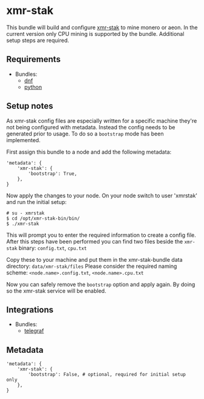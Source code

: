 # xmr-stak

This bundle will build and configure [xmr-stak](https://github.com/fireice-uk/xmr-stak) to mine monero or aeon.
In the current version only CPU mining is supported by the bundle.
Additional setup steps are required.

## Requirements

* Bundles:
  * [dnf](https://github.com/rullmann/bundlewrap-dnf)
  * [python](https://github.com/rullmann/bundlewrap-python)

## Setup notes

As xmr-stak config files are especially written for a specific machine they're not being configured with metadata.
Instead the config needs to be generated prior to usage. To do so a `bootstrap` mode has been implemented.

First assign this bundle to a node and add the following metadata:

    'metadata': {
        'xmr-stak': {
            'bootstrap': True,
        },
    }

Now apply the changes to your node.
On your node switch to user 'xmrstak' and run the initial setup:

    # su - xmrstak
    $ cd /opt/xmr-stak-bin/bin/
    $ ./xmr-stak

This will prompt you to enter the required information to create a config file.
After this steps have been performed you can find two files beside the `xmr-stak` binary: `config.txt`, `cpu.txt`

Copy these to your machine and put them in the xmr-stak-bundle data directory: `data/xmr-stak/files`
Please consider the required naming scheme: `<node.name>.config.txt`, `<node.name>.cpu.txt`

Now you can safely remove the `bootstrap` option and apply again. By doing so the xmr-stak service will be enabled. 

## Integrations

* Bundles:
  * [telegraf](https://github.com/rullmann/bundlewrap-telegraf)

## Metadata

    'metadata': {
        'xmr-stak': {
            'bootstrap': False, # optional, required for initial setup only
        },
    }
